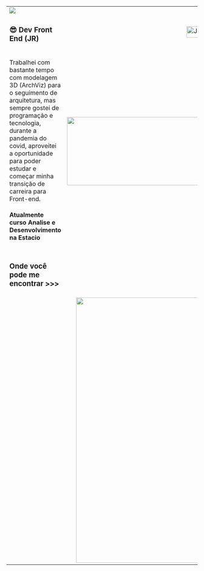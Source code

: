 <table>
  <tr>
   <td colspan="2" align="left">
    <img src="https://user-images.githubusercontent.com/83098581/141328023-a84bd798-33ae-4d1e-a400-c620cf84d95a.png"/>
   </td>
  <tr/>
 
 <tr>
    <td align="left" width="50%">
     <h3>😎 Dev Front End (JR)</h3>
    </td>
    <td align="center"  width="50%">
     <a href="https://developer.mozilla.org/en-US/docs/Web/JavaScript" title="JavaScript"><img src="https://github.com/get-icon/geticon/raw/master/icons/javascript.svg" alt="JavaScript" width="30px" height="30px"></a>
     <a href="https://reactjs.org/" title="React"><img src="https://github.com/get-icon/geticon/raw/master/icons/react.svg" alt="React" width="30px" height="30px"></a>
     <a href="https://vuejs.org/" title="Vue.js"><img src="https://github.com/get-icon/geticon/raw/master/icons/vue.svg" alt="Vue.js" width="30px" height="30px"></a>
     <a href="https://www.w3.org/TR/CSS/" title="CSS3"><img src="https://github.com/get-icon/geticon/raw/master/icons/css-3.svg" alt="CSS3" width="30px" height="30px"></a>
     <a href="https://sass-lang.com/" title="Sass"><img src="https://github.com/get-icon/geticon/raw/master/icons/sass.svg" alt="Sass" width="30px" height="30px"></a>
     <a href="https://tailwindcss.com/" title="Tailwind CSS"><img src="https://github.com/get-icon/geticon/raw/master/icons/tailwindcss-icon.svg" alt="Tailwind CSS" width="30px" height="30px"></a>
     <a href="https://nextjs.org/" title="Next.js"><img src="https://github.com/get-icon/geticon/raw/master/icons/nextjs-icon.svg" alt="Next.js" width="30px" height="30px"></a>
     <a href="https://www.firebase.com/" title="Firebase"><img src="https://github.com/get-icon/geticon/raw/master/icons/firebase.svg" alt="Firebase" width="30px" height="30px"></a>
    </td>
  </tr>
 
  <tr>
    <td align="left" width="50%">
     <p>Trabalhei com bastante tempo com modelagem 3D (ArchViz) para o seguimento de arquitetura, mas sempre gostei de programação e tecnologia, durante a pandemia do covid, aproveitei a oportunidade para poder estudar e começar minha transição de carreira para Front-end.</p>
     <h4>Atualmente curso Analise e Desenvolvimento na Estacio</h4>
    </td>
    <td align="center"  width="50%">
     <img height="180em" width="900" src="https://github-readme-stats.vercel.app/api/top-langs/?username=lkt226&layout=compact&langs_count=10&exclude_repo=dotnet-dio-learn"/>
    </td>
  </tr>
 
 <tr>
    <td align="left" width="50%" >
     <h3 width="100%"> Onde você pode me encontrar >>></h3>
    </td>
    <td align="center"  width="50%">
      <a href="https://wa.me/message/CLNBO36RPZWXI1" title="Whatsapp"><img src="https://seeklogo.com/images/W/whatsapp-icon-logo-6E793ACECD-seeklogo.com.png" alt="Whatsapp" width="30px" height="30px"></a>
     <a href="https://www.linkedin.com/in/victorhdsp/" title="Linkedin"><img src="https://cdn-icons-png.flaticon.com/512/174/174857.png" alt="Linkedin" width="30px" height="30px"></a>
     <a href="https://www.instagram.com/lkt226/" title="Instagram"><img src="https://cdn2.iconfinder.com/data/icons/social-media-2285/512/1_Instagram_colored_svg_1-512.png" alt="Instagram" width="30px" height="30px"></a>
    </td>
  </tr>
 
  <tr>
   <td colspan="2" align="center">
    <img width="700" src="https://metrics.lecoq.io/lkt226?template=classic&base.header=0&base.activity=0&base.community=0&base.repositories=0&base.metadata=0&isocalendar=1&isocalendar.duration=half-year&config.timezone=Etc%2FGMT%2B3"/>
   </td>
  </tr>
</table>


<!--
- 🔭 I’m currently working on ...
- 🌱 I’m currently learning ...
- 👯 I’m looking to collaborate on ...
- 🤔 I’m looking for help with ...
- 💬 Ask me about ...
- 📫 How to reach me: ...
- 😄 Pronouns: ...
- ⚡ Fun fact: ...
-->
